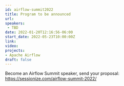 ```yaml
---
id: airflow-summit2022
title: Program to be announced
url: 
speakers:
 - TBD
date: 2022-01-20T12:16:56-06:00
start_date: 2022-05-23T10:00:00Z
link:  
video: 
projects: 
- Apache Airflow
draft: false
---
```


Become an Airflow Summit speaker, send your proposal: https://sessionize.com/airflow-summit-2022/
